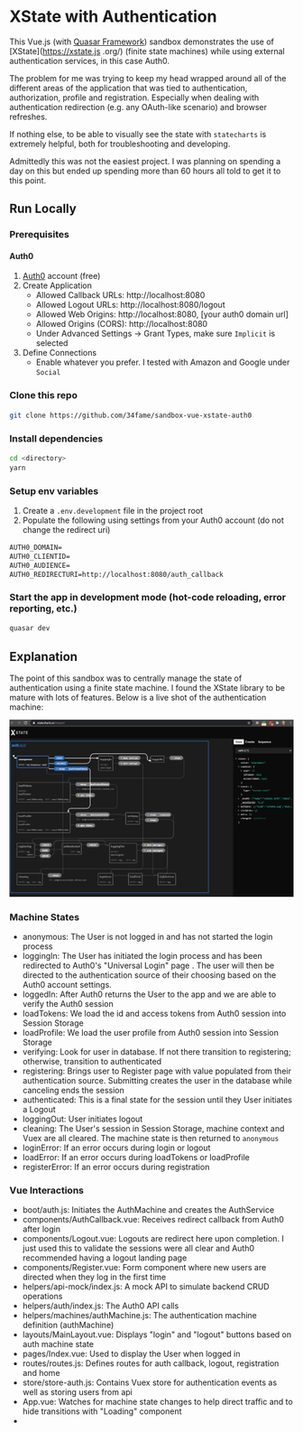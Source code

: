 # XState with Authentication

This Vue.js (with [Quasar Framework](https://quasar.dev)) sandbox demonstrates the use of [XState](https://xstate.js
.org/) (finite state machines) while using external authentication services, in this case Auth0.

The problem for me was trying to keep my head wrapped around all of the different areas of the application that was
 tied to authentication, authorization, profile and registration.  Especially when dealing with authentication
  redirection (e.g. any OAuth-like scenario) and browser refreshes.
  
If nothing else, to be able to visually see the state with `statecharts` is extremely helpful, both for
 troubleshooting and developing.
 
Admittedly this was not the easiest project.  I was planning on spending a day on this but ended up spending more
 than 60 hours all told to get it to this point.

## Run Locally

### Prerequisites

#### Auth0
1. [Auth0](https://auth0.com) account (free)
1. Create Application
   - Allowed Callback URLs: http://localhost:8080
   - Allowed Logout URLs: http://localhost:8080/logout
   - Allowed Web Origins: http://localhost:8080, [your auth0 domain url]
   - Allowed Origins (CORS): http://localhost:8080
   - Under Advanced Settings -> Grant Types, make sure `Implicit` is selected
1. Define Connections
   - Enable whatever you prefer.  I tested with Amazon and Google under `Social`

### Clone this repo
```bash
git clone https://github.com/34fame/sandbox-vue-xstate-auth0
```

### Install dependencies
```bash
cd <directory>
yarn
```

### Setup env variables
1. Create a `.env.development` file in the project root
1. Populate the following using settings from your Auth0 account (do not change the redirect uri)

```
AUTH0_DOMAIN=
AUTH0_CLIENTID=
AUTH0_AUDIENCE=
AUTH0_REDIRECTURI=http://localhost:8080/auth_callback
```

### Start the app in development mode (hot-code reloading, error reporting, etc.)
```bash
quasar dev
```

## Explanation

The point of this sandbox was to centrally manage the state of authentication using a finite state machine.  I found
 the XState library to be mature with lots of features.  Below is a live shot of the authentication machine:

![screenshot](./images/statecharts-screenshot.png)

### Machine States

- anonymous: The User is not logged in and has not started the login process
- loggingIn: The User has initiated the login process and has been redirected to Auth0's "Universal Login" page
.  The user will then be directed to the authentication source of their choosing based on the Auth0 account settings.
- loggedIn: After Auth0 returns the User to the app and we are able to verify the Auth0 session
- loadTokens: We load the id and access tokens from Auth0 session into Session Storage
- loadProfile: We load the user profile from Auth0 session into Session Storage
- verifying: Look for user in database.  If not there transition to registering; otherwise, transition to authenticated
- registering: Brings user to Register page with value populated from their authentication source.  Submitting
 creates the user in the database while canceling ends the session
- authenticated: This is a final state for the session until they User initiates a Logout
- loggingOut: User initiates logout
- cleaning: The User's session in Session Storage, machine context and Vuex are all cleared.  The machine state is
 then returned to `anonymous`
- loginError: If an error occurs during login or logout
- loadError: If an error occurs during loadTokens or loadProfile
- registerError: If an error occurs during registration

### Vue Interactions
- boot/auth.js: Initiates the AuthMachine and creates the AuthService
- components/AuthCallback.vue: Receives redirect callback from Auth0 after login
- components/Logout.vue: Logouts are redirect here upon completion.  I just used this to validate the sessions were
 all clear and Auth0 recommended having a logout landing page
- components/Register.vue: Form component where new users are directed when they log in the first time
- helpers/api-mock/index.js: A mock API to simulate backend CRUD operations
- helpers/auth/index.js: The Auth0 API calls
- helpers/machines/authMachine.js: The authentication machine definition (authMachine)
- layouts/MainLayout.vue: Displays "login" and "logout" buttons based on auth machine state
- pages/Index.vue: Used to display the User when logged in
- routes/routes.js: Defines routes for auth callback, logout, registration and home
- store/store-auth.js: Contains Vuex store for authentication events as well as storing users from api
- App.vue: Watches for machine state changes to help direct traffic and to hide transitions with "Loading" component
- 
